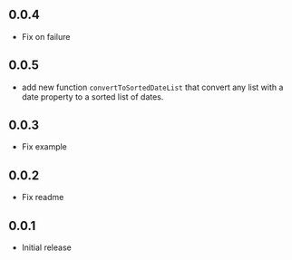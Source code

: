 ## 0.0.4

- Fix on failure

## 0.0.5

- add new function `convertToSortedDateList` that convert any list with a date property to a sorted list of dates.

## 0.0.3

- Fix example

## 0.0.2

- Fix readme

## 0.0.1

- Initial release
